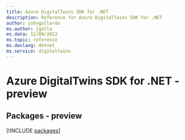 ```yaml
---
title: Azure DigitalTwins SDK for .NET
description: Reference for Azure DigitalTwins SDK for .NET
author: johngallardo
ms.author: jgalla
ms.data: 12/09/2022
ms.topic: reference
ms.devlang: dotnet
ms.service: digitaltwins
---
```

# Azure DigitalTwins SDK for .NET - preview
## Packages - preview
[!INCLUDE [packages](digitaltwins-index.md)]